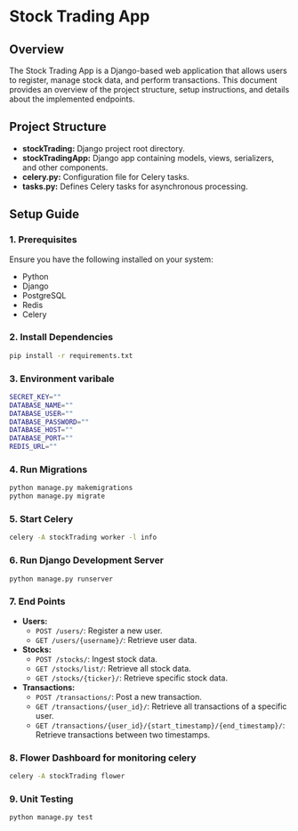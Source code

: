 # Stock Trading App

## Overview

The Stock Trading App is a Django-based web application that allows users to register, manage stock data, and perform transactions. This document provides an overview of the project structure, setup instructions, and details about the implemented endpoints.

## Project Structure

- **stockTrading:** Django project root directory.
- **stockTradingApp:** Django app containing models, views, serializers, and other components.
- **celery.py:** Configuration file for Celery tasks.
- **tasks.py:** Defines Celery tasks for asynchronous processing.

## Setup Guide

### 1. Prerequisites

Ensure you have the following installed on your system:

- Python
- Django
- PostgreSQL
- Redis
- Celery

### 2. Install Dependencies

```bash
pip install -r requirements.txt

```

### 3. Environment varibale

```bash
SECRET_KEY=""
DATABASE_NAME=""
DATABASE_USER=""
DATABASE_PASSWORD=""
DATABASE_HOST=""
DATABASE_PORT=""
REDIS_URL=""
```

### 4. Run Migrations

```bash
python manage.py makemigrations
python manage.py migrate
```

### 5. Start Celery

```bash
celery -A stockTrading worker -l info
```

### 6. Run Django Development Server

```bash
python manage.py runserver
```

### 7. End Points

* **Users:**
    * `POST /users/`: Register a new user.
    * `GET /users/{username}/`: Retrieve user data.
* **Stocks:**
    * `POST /stocks/`: Ingest stock data.
    * `GET /stocks/list/`: Retrieve all stock data.
    * `GET /stocks/{ticker}/`: Retrieve specific stock data.
* **Transactions:**
    * `POST /transactions/`: Post a new transaction.
    * `GET /transactions/{user_id}/`: Retrieve all transactions of a specific user.
    * `GET /transactions/{user_id}/{start_timestamp}/{end_timestamp}/`: Retrieve transactions between two timestamps.

### 8. Flower Dashboard for monitoring celery

```bash
celery -A stockTrading flower
```

### 9. Unit Testing

```bash
python manage.py test
```
